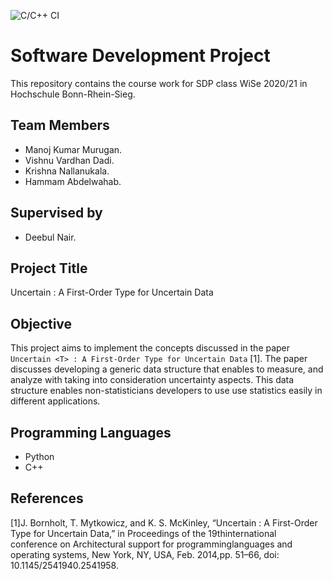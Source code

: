 ![C/C++ CI](https://github.com/dadi-vardhan/SDP/workflows/C/C++%20CI/badge.svg)
# Software Development Project

This repository contains the course work for SDP class WiSe 2020/21 in Hochschule Bonn-Rhein-Sieg. 

## Team Members

- 	Manoj Kumar Murugan. 
-   Vishnu Vardhan Dadi. 
-   Krishna Nallanukala. 
-   Hammam Abdelwahab. 

## Supervised by 

- Deebul Nair. 


## Project Title 
Uncertain <T> : A First-Order Type for Uncertain Data

## Objective 

This project aims to implement the concepts discussed in the paper `Uncertain <T> : A First-Order Type for Uncertain Data` [1]. The paper discusses developing a generic data structure that enables to measure, and analyze with taking into consideration uncertainty aspects. This data structure enables non-statisticians developers to use use statistics easily in different applications. 

## Programming Languages 

- Python
- C++

## References 

[1]J. Bornholt, T. Mytkowicz, and K. S. McKinley, “Uncertain <T> : A First-Order Type for Uncertain Data,” in Proceedings of the 19thinternational conference on Architectural support for programminglanguages and operating systems, New York, NY, USA, Feb. 2014,pp. 51–66, doi: 10.1145/2541940.2541958.
